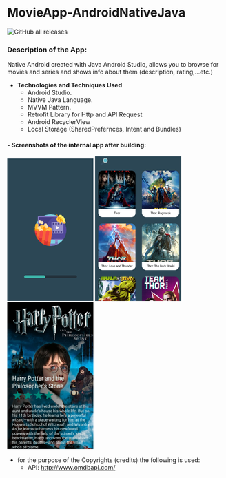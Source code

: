 # **MovieApp-AndroidNativeJava**
![GitHub all releases](https://img.shields.io/github/downloads/ahmed7am1d/MovieBrowser/total?logo=GitHub&style=flat-square)

### Description of the App:
Native Android created with Java Android Studio, allows you to browse for movies and series and shows info about them (description, rating,...etc.)
* **Technologies and Techniques Used**
  * Android Studio.
  * Native Java Language.
  * MVVM Pattern.
  * Retrofit Library for Http and API Request 
  * Android RecyclerView
  * Local Storage (SharedPrefernces, Intent and Bundles)
 
 #### - Screenshots of the internal app after building:
<img src="Images/splashScreen.png" width="200"></img>
<img src="Images/homePage.png" width="200"></img>
<img src="Images/movieDetails.png" width="200"></img>

* for the purpose of the Copyrights (credits) the following is used:
  * API: http://www.omdbapi.com/
